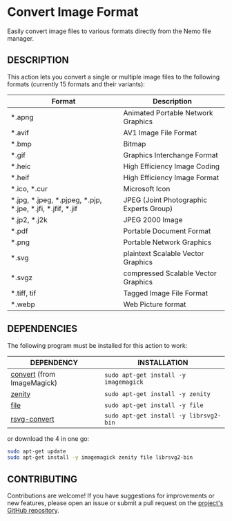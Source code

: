 # Convert Image Format

Easily convert image files to various formats directly from the Nemo file manager.

DESCRIPTION
-----------

This action lets you convert a single or multiple image files to the following formats (currently 15 formats and their variants):

| Format                                                     | Description                             |
| ---------------------------------------------------------- | --------------------------------------- |
| *.apng                                                     | Animated Portable Network Graphics      |
| *.avif                                                     | AV1 Image File Format                   |
| *.bmp                                                      | Bitmap                                  |
| *.gif                                                      | Graphics Interchange Format             |
| *.heic                                                     | High Efficiency Image Coding            |
| *.heif                                                     | High Efficiency Image Format            |
| *.ico, *.cur                                               | Microsoft Icon                          |
| *.jpg, *.jpeg, *.pjpeg, *.pjp, *.jpe, *.jfi, *.jfif, *.jif | JPEG (Joint Photographic Experts Group) |
| *.jp2, *.j2k                                               | JPEG 2000 Image                         |
| *.pdf                                                      | Portable Document Format                |
| *.png                                                      | Portable Network Graphics               |
| *.svg                                                      | plaintext Scalable Vector Graphics      |
| *.svgz                                                     | compressed Scalable Vector Graphics     |
| *.tiff, tif                                                | Tagged Image File Format                |
| *.webp                                                     | Web Picture format                      |

DEPENDENCIES
------------

The following program must be installed for this action to work:

| DEPENDENCY                                                                               | INSTALLATION                           |
| ---------------------------------------------------------------------------------------- | -------------------------------------- |
| [convert](https://imagemagick.org/) (from ImageMagick)                                   | `sudo apt-get install -y imagemagick`  |
| [zenity](https://help.gnome.org/users/zenity/stable/)                                    | `sudo apt-get install -y zenity`       |
| [file](https://man7.org/linux/man-pages/man1/file.1.html)                                | `sudo apt-get install -y file`         |
| [rsvg-convert](https://manpages.ubuntu.com/manpages/kinetic/en/man1/rsvg-convert.1.html) | `sudo apt-get install -y librsvg2-bin` |

or download the 4 in one go:

```sh
sudo apt-get update
sudo apt-get install -y imagemagick zenity file librsvg2-bin
```

CONTRIBUTING
------------

Contributions are welcome! If you have suggestions for improvements or new features, please open an issue or submit a pull request on the [project's GitHub repository](https://github.com/linuxmint/cinnamon-spices-actions).